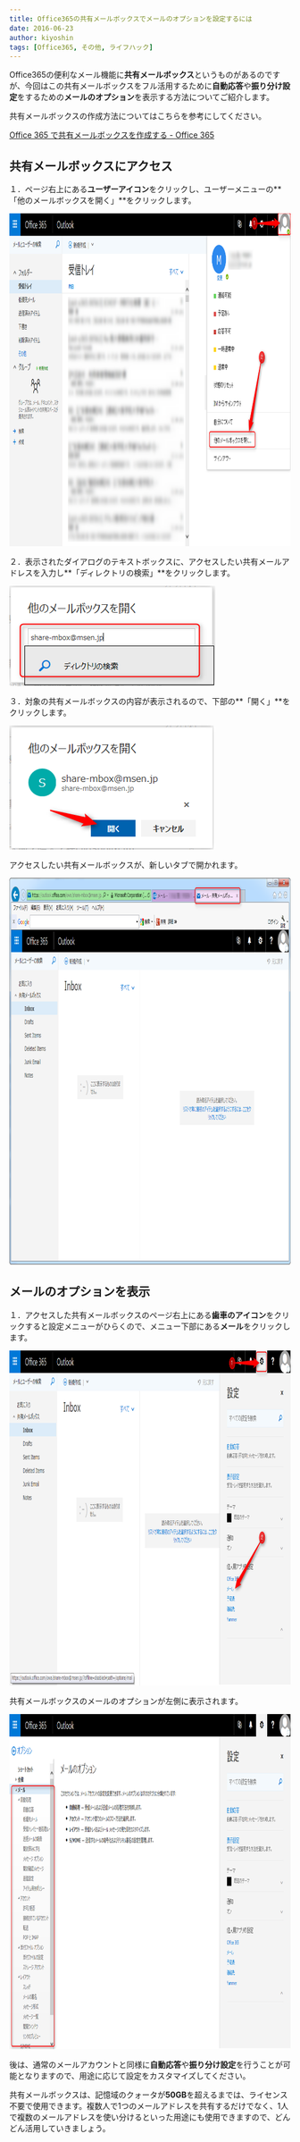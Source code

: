 ```yaml
---
title: Office365の共有メールボックスでメールのオプションを設定するには
date: 2016-06-23
author: kiyoshin
tags: [Office365, その他, ライフハック]
---
```


Office365の便利なメール機能に**共有メールボックス**というものがあるのですが、今回はこの共有メールボックスをフル活用するために**自動応答**や**振り分け設定**をするための**メールのオプション**を表示する方法についてご紹介します。

共有メールボックスの作成方法についてはこちらを参考にしてください。

[Office 365 で共有メールボックスを作成する - Office 365](https://support.office.com/ja-jp/article/Office-365-%E3%81%A7%E5%85%B1%E6%9C%89%E3%83%A1%E3%83%BC%E3%83%AB%E3%83%9C%E3%83%83%E3%82%AF%E3%82%B9%E3%82%92%E4%BD%9C%E6%88%90%E3%81%99%E3%82%8B-871a246d-3acd-4bba-948e-5de8be0544c9)

## 共有メールボックスにアクセス

１．ページ右上にある**ユーザーアイコン**をクリックし、ユーザーメニューの**「他のメールボックスを開く」**をクリックします。

<img src="images/how-to-use-option-in-shared-mailbox-in-office365-1.png" alt="2016-06-22_02h07_14" width="1024" height="596" class="aligncenter size-large wp-image-1129" />

２．表示されたダイアログのテキストボックスに、アクセスしたい共有メールアドレスを入力し**「ディレクトリの検索」**をクリックします。

<img src="images/how-to-use-option-in-shared-mailbox-in-office365-2.png" alt="2016-06-22_02h22_49" width="369" height="179" class="aligncenter size-full wp-image-1137" />

３．対象の共有メールボックスの内容が表示されるので、下部の**「開く」**をクリックします。

<img src="images/how-to-use-option-in-shared-mailbox-in-office365-3.png" alt="2016-06-22_02h23_10" width="366" height="222" class="aligncenter size-full wp-image-1140" />

アクセスしたい共有メールボックスが、新しいタブで開かれます。

<img src="images/how-to-use-option-in-shared-mailbox-in-office365-4.png" alt="2016-06-22_02h27_44" width="1024" height="692" class="aligncenter size-large wp-image-1142" />

## メールのオプションを表示

１．アクセスした共有メールボックスのページ右上にある**歯車のアイコン**をクリックすると設定メニューがひらくので、メニュー下部にある**メール**をクリックします。

<img src="images/how-to-use-option-in-shared-mailbox-in-office365-5.png" alt="2016-06-22_02h32_25" width="1024" height="600" class="aligncenter size-large wp-image-1146" />

共有メールボックスのメールのオプションが左側に表示されます。

<img src="images/how-to-use-option-in-shared-mailbox-in-office365-6.png" alt="2016-06-22_03h09_38" width="1024" height="600" class="aligncenter size-large wp-image-1147" />

後は、通常のメールアカウントと同様に**自動応答**や**振り分け設定**を行うことが可能となりますので、用途に応じて設定をカスタマイズしてください。

共有メールボックスは、記憶域のクォータが**50GB**を超えるまでは、ライセンス不要で使用できます。複数人で1つのメールアドレスを共有するだけでなく、1人で複数のメールアドレスを使い分けるといった用途にも使用できますので、どんどん活用していきましょう。